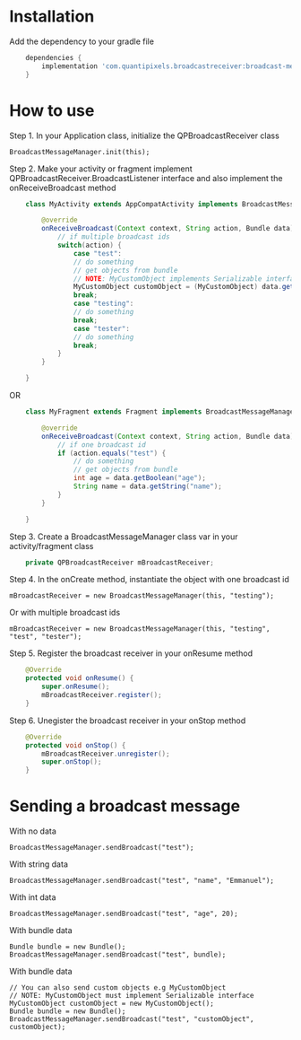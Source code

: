 # Installation
Add the dependency to your gradle file
```groovy
    dependencies {
        implementation 'com.quantipixels.broadcastreceiver:broadcast-message-manager:0.1.0'
    }
```

# How to use
Step 1. In your Application class, initialize the QPBroadcastReceiver class

	BroadcastMessageManager.init(this);

Step 2. Make your activity or fragment implement QPBroadcastReceiver.BroadcastListener interface and also implement the onReceiveBroadcast method

```java
    class MyActivity extends AppCompatActivity implements BroadcastMessageManager.BroadcastListener {

        @override
        onReceiveBroadcast(Context context, String action, Bundle data) {
            // if multiple broadcast ids
            switch(action) {
                case "test":
                // do something
                // get objects from bundle
                // NOTE: MyCustomObject implements Serializable interface
                MyCustomObject customObject = (MyCustomObject) data.getSerializable("customObject");
                break;
                case "testing":
                // do something
                break;
                case "tester":
                // do something
                break;
            }
        }

    }
```

OR

```java
    class MyFragment extends Fragment implements BroadcastMessageManager.BroadcastListener {

        @override
        onReceiveBroadcast(Context context, String action, Bundle data) {
            // if one broadcast id
            if (action.equals("test") {
                // do something
                // get objects from bundle
                int age = data.getBoolean("age");
                String name = data.getString("name");
            }
        }

    }
```

Step 3. Create a BroadcastMessageManager class var in your activity/fragment class

```java
    private QPBroadcastReceiver mBroadcastReceiver;
```

Step 4. In the onCreate method, instantiate the object with one broadcast id

    mBroadcastReceiver = new BroadcastMessageManager(this, "testing");

Or with multiple broadcast ids

    mBroadcastReceiver = new BroadcastMessageManager(this, "testing", "test", "tester");

Step 5. Register the broadcast receiver in your onResume method

```java
    @Override
    protected void onResume() {
        super.onResume();
        mBroadcastReceiver.register();
    }
```
Step 6. Unegister the broadcast receiver in your onStop method

```java
    @Override
    protected void onStop() {
        mBroadcastReceiver.unregister();
        super.onStop();
    }
```

# Sending a broadcast message
With no data

    BroadcastMessageManager.sendBroadcast("test");

With string data

    BroadcastMessageManager.sendBroadcast("test", "name", "Emmanuel");

With int data

    BroadcastMessageManager.sendBroadcast("test", "age", 20);

With bundle data

    Bundle bundle = new Bundle();
    BroadcastMessageManager.sendBroadcast("test", bundle);

With bundle data

    // You can also send custom objects e.g MyCustomObject
    // NOTE: MyCustomObject must implement Serializable interface
    MyCustomObject customObject = new MyCustomObject();
    Bundle bundle = new Bundle();
    BroadcastMessageManager.sendBroadcast("test", "customObject", customObject);

